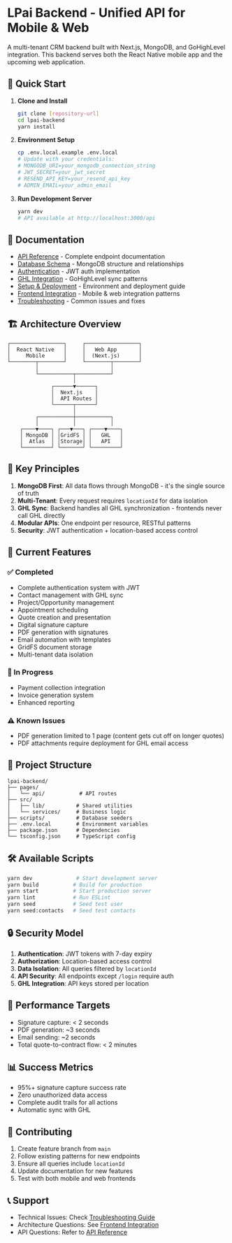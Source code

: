 # LPai Backend - Unified API for Mobile & Web

A multi-tenant CRM backend built with Next.js, MongoDB, and GoHighLevel integration. This backend serves both the React Native mobile app and the upcoming web application.

## 🚀 Quick Start

1. **Clone and Install**
   ```bash
   git clone [repository-url]
   cd lpai-backend
   yarn install
   ```

2. **Environment Setup**
   ```bash
   cp .env.local.example .env.local
   # Update with your credentials:
   # MONGODB_URI=your_mongodb_connection_string
   # JWT_SECRET=your_jwt_secret
   # RESEND_API_KEY=your_resend_api_key
   # ADMIN_EMAIL=your_admin_email
   ```

3. **Run Development Server**
   ```bash
   yarn dev
   # API available at http://localhost:3000/api
   ```

## 📖 Documentation

- [API Reference](./docs/API_REFERENCE.md) - Complete endpoint documentation
- [Database Schema](./docs/DATABASE_SCHEMA.md) - MongoDB structure and relationships
- [Authentication](./docs/AUTHENTICATION.md) - JWT auth implementation
- [GHL Integration](./docs/GHL_INTEGRATION.md) - GoHighLevel sync patterns
- [Setup & Deployment](./docs/SETUP_DEPLOYMENT.md) - Environment and deployment guide
- [Frontend Integration](./docs/FRONTEND_INTEGRATION.md) - Mobile & web integration patterns
- [Troubleshooting](./docs/TROUBLESHOOTING.md) - Common issues and fixes

## 🏗️ Architecture Overview

```
┌─────────────────┐     ┌─────────────────┐
│  React Native   │     │   Web App       │
│     Mobile      │     │  (Next.js)      │
└────────┬────────┘     └────────┬────────┘
         │                       │
         └───────────┬───────────┘
                     │
              ┌──────▼──────┐
              │  Next.js    │
              │  API Routes │
              └──────┬──────┘
                     │
         ┌───────────┼───────────┐
         │           │           │
    ┌────▼────┐ ┌───▼───┐ ┌────▼────┐
    │ MongoDB │ │GridFS │ │   GHL   │
    │  Atlas  │ │Storage│ │   API   │
    └─────────┘ └───────┘ └─────────┘
```

## 🔑 Key Principles

1. **MongoDB First**: All data flows through MongoDB - it's the single source of truth
2. **Multi-Tenant**: Every request requires `locationId` for data isolation
3. **GHL Sync**: Backend handles all GHL synchronization - frontends never call GHL directly
4. **Modular APIs**: One endpoint per resource, RESTful patterns
5. **Security**: JWT authentication + location-based access control

## 🎯 Current Features

### ✅ Completed
- Complete authentication system with JWT
- Contact management with GHL sync
- Project/Opportunity management
- Appointment scheduling
- Quote creation and presentation
- Digital signature capture
- PDF generation with signatures
- Email automation with templates
- GridFS document storage
- Multi-tenant data isolation

### 🚧 In Progress
- Payment collection integration
- Invoice generation system
- Enhanced reporting

### ⚠️ Known Issues
- PDF generation limited to 1 page (content gets cut off on longer quotes)
- PDF attachments require deployment for GHL email access

## 📁 Project Structure

```
lpai-backend/
├── pages/
│   └── api/           # API routes
├── src/
│   ├── lib/          # Shared utilities
│   └── services/     # Business logic
├── scripts/          # Database seeders
├── .env.local        # Environment variables
├── package.json      # Dependencies
└── tsconfig.json     # TypeScript config
```

## 🛠️ Available Scripts

```bash
yarn dev              # Start development server
yarn build           # Build for production
yarn start           # Start production server
yarn lint            # Run ESLint
yarn seed            # Seed test user
yarn seed:contacts   # Seed test contacts
```

## 🔒 Security Model

1. **Authentication**: JWT tokens with 7-day expiry
2. **Authorization**: Location-based access control
3. **Data Isolation**: All queries filtered by `locationId`
4. **API Security**: All endpoints except `/login` require auth
5. **GHL Integration**: API keys stored per location

## 🚀 Performance Targets

- Signature capture: < 2 seconds
- PDF generation: ~3 seconds
- Email sending: ~2 seconds
- Total quote-to-contract flow: < 2 minutes

## 📊 Success Metrics

- 95%+ signature capture success rate
- Zero unauthorized data access
- Complete audit trails for all actions
- Automatic sync with GHL

## 🤝 Contributing

1. Create feature branch from `main`
2. Follow existing patterns for new endpoints
3. Ensure all queries include `locationId`
4. Update documentation for new features
5. Test with both mobile and web frontends

## 📞 Support

- Technical Issues: Check [Troubleshooting Guide](./docs/TROUBLESHOOTING.md)
- Architecture Questions: See [Frontend Integration](./docs/FRONTEND_INTEGRATION.md)
- API Questions: Refer to [API Reference](./docs/API_REFERENCE.md)